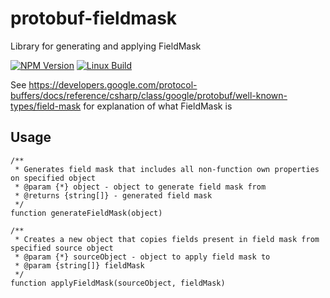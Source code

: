 # protobuf-fieldmask
Library for generating and applying FieldMask

  [![NPM Version][npm-image]][npm-url]
  [![Linux Build][travis-image]][travis-url]

See https://developers.google.com/protocol-buffers/docs/reference/csharp/class/google/protobuf/well-known-types/field-mask for explanation of what FieldMask is

## Usage

```
/**
 * Generates field mask that includes all non-function own properties on specified object
 * @param {*} object - object to generate field mask from
 * @returns {string[]} - generated field mask
 */
function generateFieldMask(object)
```

```
/**
 * Creates a new object that copies fields present in field mask from specified source object
 * @param {*} sourceObject - object to apply field mask to
 * @param {string[]} fieldMask
 */
function applyFieldMask(sourceObject, fieldMask)
```

[npm-image]: https://img.shields.io/npm/v/protobuf-fieldmask.svg
[npm-url]: https://npmjs.org/package/protobuf-fieldmask
[travis-image]: https://img.shields.io/travis/kibertoad/protobuf-fieldmask/master.svg?label=linux
[travis-url]: https://travis-ci.org/kibertoad/protobuf-fieldmask
